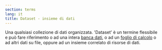 ```yaml
---
section: terms
lang: it
title: Dataset - insieme di dati
---
```


Una qualsiasi collezione di dati organizzata. 'Dataset' è un termine flessibile e può fare riferimento o ad una intera [banca dati](../database/), o ad un [foglio di calcolo](../spreadsheet/) o ad altri dati su file, oppure ad un insieme correlato di risorse di dati.
